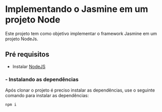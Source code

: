 # Implementando o Jasmine em um projeto Node

Este projeto tem como objetivo implementar o framework Jasmine em um projeto NodeJs.
## Pré requisitos

- Instalar [NodeJS](https://nodejs.org/en/)

### - Instalando as dependências

Após clonar o projeto é preciso instalar as dependências, use o seguinte comando para instalar as dependências:
```
npm i
```